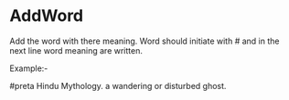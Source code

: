 # AddWord

Add the word with there meaning. Word should initiate with # and in the next line word meaning are written.

Example:-

#preta 
Hindu Mythology. a wandering or disturbed ghost.
